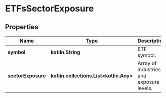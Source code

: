 
# ETFsSectorExposure

## Properties
Name | Type | Description | Notes
------------ | ------------- | ------------- | -------------
**symbol** | **kotlin.String** | ETF symbol. |  [optional]
**sectorExposure** | [**kotlin.collections.List&lt;kotlin.Any&gt;**](kotlin.Any.md) | Array of industries and exposure levels. |  [optional]



